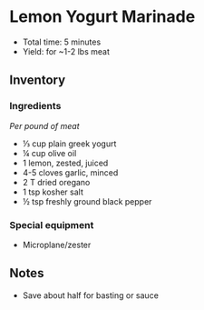 # Lemon Yogurt Marinade

- Total time: 5 minutes
- Yield: for ~1-2 lbs meat

## Inventory

### Ingredients

_Per pound of meat_

- ⅓ cup plain greek yogurt
- ¼ cup olive oil
- 1 lemon, zested, juiced
- 4-5 cloves garlic, minced
- 2 T dried oregano
- 1 tsp kosher salt
- ½ tsp freshly ground black pepper

### Special equipment

- Microplane/zester

## Notes

- Save about half for basting or sauce
